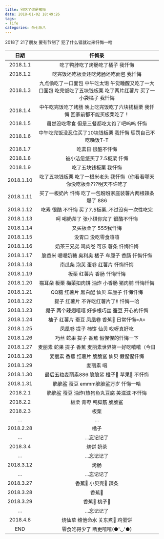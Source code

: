 ```yaml
---
title: 别吃了你是猪吗
date: 2018-01-02 18:49:26
tags: 
- life
categories: 杂七杂八
---
```

2018了
21了朋友
要有节制了
犯了什么错就过来忏悔一哈
<!--more-->
| 日期        | 忏悔录                                      |
| :----:|:----:|
| 2018.1.1  | 吃了鸭脖吃了烤肠吃了橘子 我忏悔                         |
| 2018.1.2  | 吃完饭还吃板栗还吃烤肠还吃面包 我忏悔                      |
| 2018.1.3  | 九点偷吃了一口面包 中午吃太饱 午觉睡醒又吃了一大口面包 吃完饭吃了五块钱板栗 吃了两片红薯片 买了一小袋橘子 我忏悔 |
| 2018.1.4  | 中午吃完饭吃了烤肠 晚上吃完饭吃了六块钱板栗 我忏悔 回家前都不能买板栗吃了！  |
| 2018.1.5  | 虽然没吃零食 但是三餐都吃太饱了吧呜呜 忏悔                   |
| 2018.1.6  | 中午吃完饭没忍住买了10块钱板栗 我忏悔 惩罚自己不吃晚饭T-T         |
| 2018.1.7  | 吃素日 很酷不忏悔                                |
| 2018.1.8  | 被小洁忽悠买了7.5板栗 忏悔                          |
| 2018.1.9  | 吃了五块钱板栗 我忏悔                              |
| 2018.1.10 | 吃了五块钱板栗 吃了一根米老头 我忏悔（你看看哪天你没吃板栗???明天不许吃了  |
| 2018.1.11 | 买了一板奶片 忏悔 吃了一包盼盼家庭装薯片两根辣条 爆了 886         |
| 2018.1.12 | 吃素 很酷 不忏悔 买了7.5板栗..不过没有一次性吃完             |
| 2018.1.13 | 呵 喝奶茶了 张小琪你完了 很酷不忏悔                      |
| 2018.1.14 | 又买板栗了 555我忏悔                             |
| 2018.1.15 | 没胃口 没吃零食嘻嘻                               |
| 2018.1.16 | 奶茶三兄弟 鸡肉卷 可乐 薯条 忏悔忏悔                     |
| 2018.1.17 | 脆香米 喔喔奶糖 奥利奥 橘子 车厘子 香肠 忏悔忏悔              |
| 2018.1.18 | 南瓜条 泡芙 蛋卷 红薯片 忏悔忏悔                       |
| 2018.1.19 | 板栗 红薯片 香肠 忏悔忏悔                           |
| 2018.1.20 | 猫耳朵 板栗 梅菜扣肉饼 油炸 小香肠 猪肉脯 忏悔忏悔             |
| 2018.1.21 | QQ糖 红薯片 黑白配 仙贝 车厘子 忏悔忏悔                  |
| 2018.1.22 | 提子 红薯片 不许吃红薯片了!! 忏悔一哈                    |
| 2018.1.23 | 提子 两个辣翅嘻嘻 好多根巧丝 蚕豆 开心的忏悔                 |
| 2018.1.24 | 柚子 红薯片 蚕豆 凤凰卷 香蕉🍌 日常忏悔=A=               |
| 2018.1.25 | 凤凰卷 提子 柿饼 仙贝 哎呀真好吃                       |
| 2018.1.26 | 巧丝 蛇果 提子 香蕉 假惺惺的忏悔一下                     |
| 2018.1.27 | 麦丽素 蛇果 提子 香蕉 麦丽素世界第一好吃嘻嘻（今日              |
| 2018.1.28 | 麦丽素 香蕉 红薯片 脆脆鲨 仙贝 假惺惺忏悔                  |
| 2018.1.29 | 麦丽素 嗝                                    |
| 2018.1.30 | 最后五粒麦丽素886 脆脆鲨 橙子🍊 苹果🍎 不忏悔             |
| 2018.1.31 | 脆脆鲨 蚕豆 emmm脆脆鲨万岁 忏悔一哈                    |
| 2018.2.1  | 脆脆鲨 蚕豆 油炸(热狗鱼丸豆腐 美滋滋 不忏悔                 |
| 2018.2.2  | 板栗 青枣 鸭脚筋 脆脆鲨                            |
| 2018.2.3  | 板栗                                       |
| ...       | ...                                      |
| 2018.2.28 | 橘子                                       |
| ...       | ...忘记记了                                  |
| 2018.3.4  | 烧饼 奶茶                                    |
| ...       | ...忘记记了                                  |
| 2018.3.12 | 烤肠                                       |
| ...       | ...忘记记了                                  |
| 2018.3.27 | 香蕉🍌 小贝壳🐚 辣条                            |
| 2018.3.28 | 香蕉🍌                                     |
| 2018.3.29 | 香蕉🍌 桃子🍑                                |
| ...       | ...忘记记了                                  |
| 2018.4.8  | 烧仙草 维他命水 关东煮🍢 鸡蛋饼                       |
|END|零食吃得少了 断更嘻嘻(●'◡'●)|


